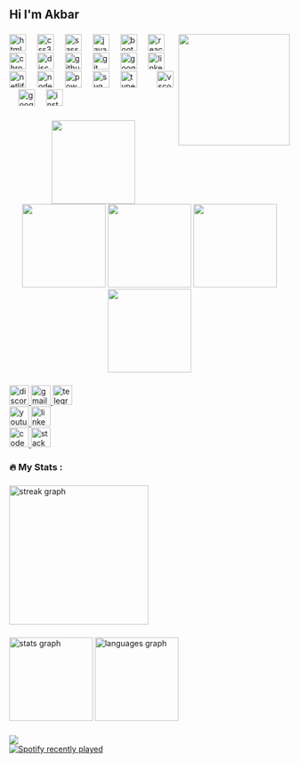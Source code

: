 <h2 align="left">Hi I'm Akbar</h2>

###

<img align="right" height="200" src="https://i.gifer.com/75ez.gif"  />

###

<div align="left">
  <img src="https://cdn.jsdelivr.net/gh/devicons/devicon/icons/html5/html5-original.svg" height="30" alt="html5 logo"  />
  <img width="12" />
  <img src="https://cdn.jsdelivr.net/gh/devicons/devicon/icons/css3/css3-original.svg" height="30" alt="css3 logo"  />
  <img width="12" />
  <img src="https://skillicons.dev/icons?i=sass" height="30" alt="sass logo"  />
  <img width="12" />
  <img src="https://skillicons.dev/icons?i=js" height="30" alt="javascript logo"  />
  <img width="12" />
  <img src="https://cdn.jsdelivr.net/gh/devicons/devicon/icons/bootstrap/bootstrap-original.svg" height="30" alt="bootstrap logo"  />
  <img width="12" />
  <img src="https://cdn.jsdelivr.net/gh/devicons/devicon/icons/react/react-original.svg" height="30" alt="react logo"  />
  <img width="12" />
  <img src="https://cdn.jsdelivr.net/gh/devicons/devicon/icons/chrome/chrome-original.svg" height="30" alt="chrome logo"  />
  <img width="12" />
  <img src="https://skillicons.dev/icons?i=discord" height="30" alt="discord logo"  />
  <img width="12" />
  <img src="https://skillicons.dev/icons?i=github" height="30" alt="github logo"  />
  <img width="12" />
  <img src="https://skillicons.dev/icons?i=git" height="30" alt="git logo"  />
  <img width="12" />
  <img src="https://cdn.jsdelivr.net/gh/devicons/devicon/icons/google/google-original.svg" height="30" alt="google logo"  />
  <img width="12" />
  <img src="https://skillicons.dev/icons?i=linkedin" height="30" alt="linkedin logo"  />
  <img width="12" />
  <img src="https://cdn.simpleicons.org/netlify/00C7B7" height="30" alt="netlify logo"  />
  <img width="12" />
  <img src="https://cdn.simpleicons.org/nodedotjs/339933" height="30" alt="nodejs logo"  />
  <img width="12" />
  <img src="https://skillicons.dev/icons?i=powershell" height="30" alt="powershell logo"  />
  <img width="12" />
  <img src="https://skillicons.dev/icons?i=svg" height="30" alt="svg logo"  />
  <img width="12" />
  <img src="https://cdn.simpleicons.org/typescript/3178C6" height="30" alt="typescript logo"  />
  <img width="12" />
  <img width="12" />
  <img src="https://cdn.simpleicons.org/visualstudiocode/007ACC" height="30" alt="vscode logo"  />
  <img width="12" />
  <img src="https://cdn.jsdelivr.net/gh/devicons/devicon/icons/googlecloud/googlecloud-original.svg" height="30" alt="googlecloud logo"  />
  <img width="12" />
  <img src="https://skillicons.dev/icons?i=instagram" height="30" alt="instagram logo"  />
</div>

###
  <div align="center">
  <img height="150" src="https://camo.githubusercontent.com/62da68eb62b1e5f175f7d1f0191dd89a653d7908feb22d37d4a0ab07365d6791/68747470733a2f2f6d656469612e67697068792e636f6d2f6d656469612f4d3967624264396e6244724f5475314d71782f67697068792e676966"  />
      <img height="150" src="https://media.giphy.com/media/bGgsc5mWoryfgKBx1u/giphy.gif"  />
      <img height="150" src="https://media.giphy.com/media/nUg011pWqiUReijzrH/giphy.gif"  />
      <img height="150" src="https://media.giphy.com/media/2IudUHdI075HL02Pkk/giphy.gif"  />
      <img height="150" src="https://media.giphy.com/media/xT9IgzoKnwFNmISR8I/giphy.gif"  />
 </div>

###

<div align="left">
<div> 
  <a href="https://discord.com/channels/@me" target="_blank">
    <img src="https://img.shields.io/static/v1?message=Discord&logo=discord&label=akb_inf&color=FF0000&logoColor=white&labelColor=blueviolet&style=for-the-badge" height="35" alt="discord logo"  />
  </a>
  <a href="akbarshuhratullayev@gmail.com" target="_blank">
    <img src="https://img.shields.io/static/v1?message=Gmail&logo=gmail&label=akb_inf&color=FF0000&logoColor=white&labelColor=blueviolet&style=for-the-badge" height="35" alt="gmail logo"  />
  </a>
  <a href="https://t.me/akb_inf" target="_blank">
    <img src="https://img.shields.io/static/v1?message=Telegram&logo=telegram&label=akb_inf&color=FF0000&logoColor=white&labelColor=blueviolet&style=for-the-badge" height="35" alt="telegram logo"  />
  </a>
  <div/>
    <div>
  <a href="https://www.youtube.com/channel/UCNzjVD2BZUYgymvc0qWCxSw" target="_blank">
    <img src="https://img.shields.io/static/v1?message=Youtube&logo=youtube&label=akb_inf&color=FF0000&logoColor=white&labelColor=blueviolet&style=for-the-badge" height="35" alt="youtube logo"  />
  </a>
  <a href="https://www.linkedin.com/in/akbar-shuhratullayev-b4aa60291/" target="_blank">
    <img src="https://img.shields.io/static/v1?message=LinkedIn&logo=linkedin&label=akb_inf&color=FF0000&logoColor=white&labelColor=blueviolet&style=for-the-badge" height="35" alt="linkedin logo"  />
  </a>
      <div/>
  <a href="https://codepen.io/Akbar-Shuhratullayev" target="_blank">
    <img src="https://img.shields.io/static/v1?message=Codepen&logo=codepen&label=akb_inf&color=FF0000&logoColor=white&labelColor=blueviolet&style=for-the-badge" height="35" alt="codepen logo"  />
  </a>
  <a href="https://stackoverflow.com/users/23131121/akbar-shuhratullayev" target="_blank">
    <img src="https://img.shields.io/static/v1?message=Stackoverflow&logo=stackoverflow&label=akb_inf&color=FF0000&logoColor=white&labelColor=blueviolet&style=for-the-badge" height="35" alt="stackoverflow logo"  />
  </a>
</div>

###

<h3 align="left">🔥   My Stats :</h3>

###

<div align="left">
  <img src="https://streak-stats.demolab.com?user=Akbar4964&locale=en&mode=daily&theme=dark&hide_border=false&border_radius=15&order=3" height="250" alt="streak graph"  />
</div>

###
<div align="left">
  <img src="https://github-readme-stats.vercel.app/api?username=Akbar4964&hide_title=false&hide_rank=false&show_icons=true&include_all_commits=true&count_private=true&disable_animations=false&theme=dracula&locale=en&hide_border=false&order=1" height="150" alt="stats graph"  />
  <img src="https://github-readme-stats.vercel.app/api/top-langs?username=Akbar4964&locale=en&hide_title=false&layout=compact&card_width=320&langs_count=5&theme=dracula&hide_border=false&order=2" height="150" alt="languages graph"  />
</div>

###
<div align="left">
  <img src="https://profile-counter.glitch.me/Akbar4964/count.svg?"  />
</div>
<div align="left">
  <a href="https://open.spotify.com/user/31sqc2yi5tfklmrufs6niq4upfqe">
    <img src="https://spotify-recently-played-readme.vercel.app/api?user=31sqc2yi5tfklmrufs6niq4upfqe&count=5" alt="Spotify recently played"  />
  </a>
</div>

###
